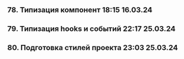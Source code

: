 ### 78. Типизация компонент 18:15 16.03.24

### 79. Типизация hooks и событий 22:17 25.03.24

### 80. Подготовка стилей проекта 23:03 25.03.24
